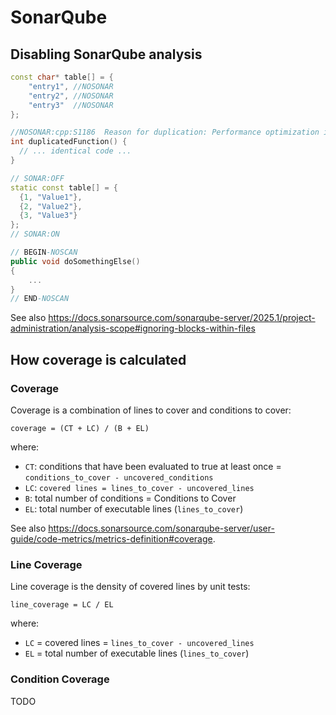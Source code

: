 # SonarQube

## Disabling SonarQube analysis

```c++
const char* table[] = {
    "entry1", //NOSONAR
    "entry2", //NOSONAR
    "entry3"  //NOSONAR
};
```

```c++
//NOSONAR:cpp:S1186  Reason for duplication: Performance optimization in this specific case.
int duplicatedFunction() {
  // ... identical code ...
}
```

```c++
// SONAR:OFF
static const table[] = {
  {1, "Value1"},
  {2, "Value2"},
  {3, "Value3"}
};
// SONAR:ON
```

```c++
// BEGIN-NOSCAN
public void doSomethingElse()
{
    ...
}
// END-NOSCAN
```

See also <https://docs.sonarsource.com/sonarqube-server/2025.1/project-administration/analysis-scope#ignoring-blocks-within-files>

## How coverage is calculated

### Coverage

Coverage is a combination of lines to cover and conditions to cover:

```text
coverage = (CT + LC) / (B + EL)
```

where:

* `CT`: conditions that have been evaluated to true at least once = `conditions_to_cover - uncovered_conditions`
* `LC`: `covered lines = lines_to_cover - uncovered_lines`
* `B`: total number of conditions = Conditions to Cover
* `EL`: total number of executable lines (`lines_to_cover`)

See also <https://docs.sonarsource.com/sonarqube-server/user-guide/code-metrics/metrics-definition#coverage>.

### Line Coverage

Line coverage is the density of covered lines by unit tests:

```text
line_coverage = LC / EL
```

where:

* `LC` = covered lines = `lines_to_cover - uncovered_lines`
* `EL` = total number of executable lines (`lines_to_cover`)

### Condition Coverage

TODO